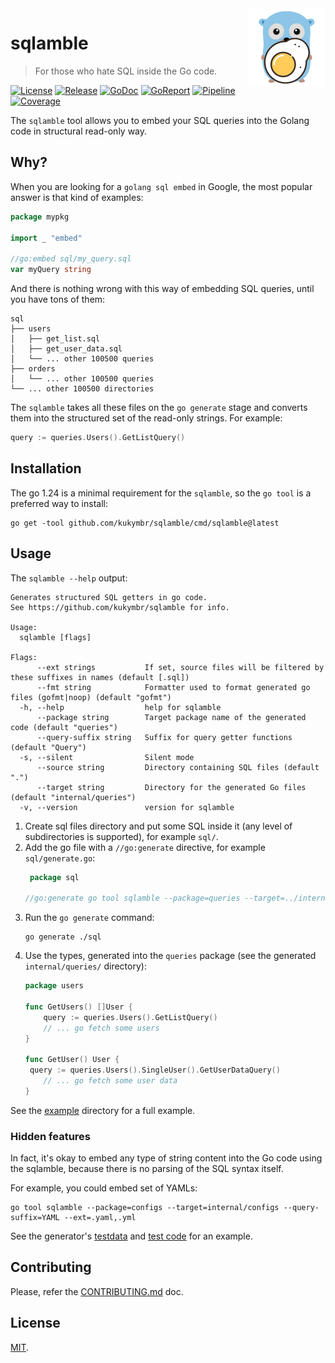 <img align="right" width="125" src="sqlamble.png" alt="image with a gopher holding a fried egg">

# sqlamble

> For those who hate SQL inside the Go code.

[![License](https://img.shields.io/github/license/kukymbr/sqlamble.svg)](https://github.com/kukymbr/sqlamble/blob/main/LICENSE)
[![Release](https://img.shields.io/github/release/kukymbr/sqlamble.svg)](https://github.com/kukymbr/sqlamble/releases/latest)
[![GoDoc](https://godoc.org/github.com/kukymbr/sqlamble?status.svg)](https://godoc.org/github.com/kukymbr/sqlamble)
[![GoReport](https://goreportcard.com/badge/github.com/kukymbr/sqlamble)](https://goreportcard.com/report/github.com/kukymbr/sqlamble)
[![Pipeline](https://gitlab.com/kukymbr/sqlamble/badges/main/pipeline.svg)](https://gitlab.com/kukymbr/sqlamble/-/pipelines/)
[![Coverage](https://gitlab.com/kukymbr/sqlamble/badges/main/coverage.svg)](https://gitlab.com/kukymbr/sqlamble/)

The `sqlamble` tool allows you to embed your SQL queries into the Golang code in structural read-only way.

## Why?

When you are looking for a `golang sql embed` in Google, the most popular answer is that kind of examples:

```go
package mypkg

import _ "embed"

//go:embed sql/my_query.sql
var myQuery string
```

And there is nothing wrong with this way of embedding SQL queries, until you have tons of them:

```text
sql
├── users
│   ├── get_list.sql
│   ├── get_user_data.sql
│   └── ... other 100500 queries
├── orders
│   └── ... other 100500 queries
└── ... other 100500 directories
```

The `sqlamble` takes all these files on the `go generate` stage and converts them into the structured set 
of the read-only strings. For example:

```go
query := queries.Users().GetListQuery()
```

## Installation

The go 1.24 is a minimal requirement for the `sqlamble`, so the `go tool` is a preferred way to install:

```shell
go get -tool github.com/kukymbr/sqlamble/cmd/sqlamble@latest
```

## Usage

The `sqlamble --help` output:

```text
Generates structured SQL getters in go code.
See https://github.com/kukymbr/sqlamble for info.

Usage:
  sqlamble [flags]

Flags:
      --ext strings           If set, source files will be filtered by these suffixes in names (default [.sql])
      --fmt string            Formatter used to format generated go files (gofmt|noop) (default "gofmt")
  -h, --help                  help for sqlamble
      --package string        Target package name of the generated code (default "queries")
      --query-suffix string   Suffix for query getter functions (default "Query")
  -s, --silent                Silent mode
      --source string         Directory containing SQL files (default ".")
      --target string         Directory for the generated Go files (default "internal/queries")
  -v, --version               version for sqlamble
```

1. Create sql files directory and put some SQL inside it (any level of subdirectories is supported), for example `sql/`.
2. Add the go file with a `//go:generate` directive, for example `sql/generate.go`:
   ```go
    package sql  

   //go:generate go tool sqlamble --package=queries --target=../internal/queries
   ```
3. Run the `go generate` command:
   ```shell
   go generate ./sql
   ```
4. Use the types, generated into the `queries` package (see the generated `internal/queries/` directory):
   ```go
   package users
   
   func GetUsers() []User {
       query := queries.Users().GetListQuery()   
	   // ... go fetch some users
   }
   
   func GetUser() User {
    query := queries.Users().SingleUser().GetUserDataQuery()
	   // ... go fetch some user data
   }
   ```

See the [example](example) directory for a full example.

### Hidden features

In fact, it's okay to embed any type of string content into the Go code
using the sqlamble, because there is no parsing of the SQL syntax itself.

For example, you could embed set of YAMLs:

```shell
go tool sqlamble --package=configs --target=internal/configs --query-suffix=YAML --ext=.yaml,.yml
```

See the generator's [testdata](internal/generator/testdata/source/yaml) 
and [test code](internal/generator/generator_test.go) for an example.

## Contributing

Please, refer the [CONTRIBUTING.md](CONTRIBUTING.md) doc.

## License

[MIT](LICENSE).